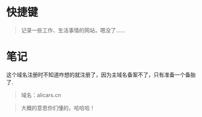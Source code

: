 # 快捷键

> 记录一些工作、生活事情的网站，嗯没了......

# 笔记

这个域名注册时不知道咋想的就注册了，因为主域名备案不了，只有准备一个备胎了.

> 域名：alicars.cn

> 大概的意思你们懂的，哈哈哈！

